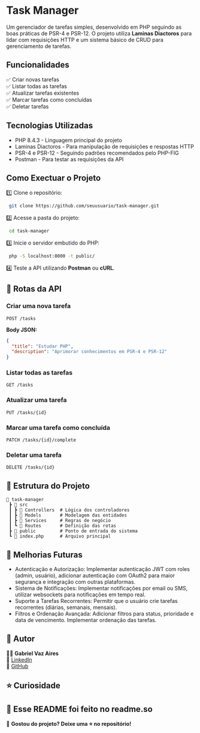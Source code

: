 # Task Manager

Um gerenciador de tarefas simples, desenvolvido em PHP seguindo as boas práticas de PSR-4 e PSR-12. O projeto utiliza **Laminas Diactoros** para lidar com requisições HTTP e um sistema básico de CRUD para gerenciamento de tarefas.

## Funcionalidades

✅ Criar novas tarefas </br>
✅ Listar todas as tarefas </br>
✅ Atualizar tarefas existentes </br>
✅ Marcar tarefas como concluídas </br>
✅ Deletar tarefas

## Tecnologias Utilizadas
* PHP 8.4.3 - Linguagem principal do projeto </br>
* Laminas Diactoros - Para manipulação de requisições e respostas HTTP </br>
* PSR-4 e PSR-12 - Seguindo padrões recomendados pelo PHP-FIG </br>
* Postman - Para testar as requisições da API

## Como Exectuar o Projeto
1️⃣ Clone o repositório:
```bash
 git clone https://github.com/seuusuario/task-manager.git
```

2️⃣ Acesse a pasta do projeto:
```bash
 cd task-manager
```

3️⃣ Inicie o servidor embutido do PHP:
```bash
 php -S localhost:8000 -t public/
```

4️⃣ Teste a API utilizando **Postman** ou **cURL**.

## 📡 Rotas da API

### Criar uma nova tarefa
```http
POST /tasks
```
**Body JSON:**
```json
{
  "title": "Estudar PHP",
  "description": "Aprimorar conhecimentos em PSR-4 e PSR-12"
}
```

### Listar todas as tarefas
```http
GET /tasks
```

### Atualizar uma tarefa
```http
PUT /tasks/{id}
```

### Marcar uma tarefa como concluída
```http
PATCH /tasks/{id}/complete
```

### Deletar uma tarefa
```http
DELETE /tasks/{id}
```

## 📌 Estrutura do Projeto
```
📂 task-manager
 ┣ 📂 src
 ┃ ┣ 📂 Controllers  # Lógica dos controladores
 ┃ ┣ 📂 Models       # Modelagem das entidades
 ┃ ┣ 📂 Services     # Regras de negócio
 ┃ ┗ 📂 Routes       # Definição das rotas
 ┣ 📂 public         # Ponto de entrada do sistema
 ┗ 📜 index.php      # Arquivo principal
```

## 📌 Melhorias Futuras
* Autenticação e Autorização: Implementar autenticação JWT com roles (admin, usuário), adicionar autenticação com OAuth2 para maior segurança e integração com outras plataformas.</br>
* Sistema de Notificações: Implementar notificações por email ou SMS, utilizar websockets para notificações em tempo real. </br>
* Suporte a Tarefas Recorrentes: Permitir que o usuário crie tarefas recorrentes (diárias, semanais, mensais). </br>
* Filtros e Ordenação Avançada: Adicionar filtros para status, prioridade e data de vencimento. Implementar ordenação das tarefas.


## 📌 Autor
👨‍💻 **Gabriel Vaz Aires**  
💼 [LinkedIn](https://linkedin.com/in/gabrielvazaires)  
📂 [GitHub](https://github.com/gabrielz11)  

## ⭐ Curiosidade
📌 Esse README foi feito no readme.so
---
📢 **Gostou do projeto? Deixe uma ⭐ no repositório!**

